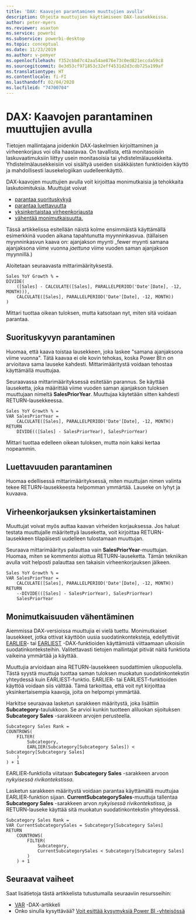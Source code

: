 ```yaml
---
title: 'DAX: Kaavojen parantaminen muuttujien avulla'
description: Ohjeita muuttujien käyttämiseen DAX-lausekkeissa.
author: peter-myers
ms.reviewer: asaxton
ms.service: powerbi
ms.subservice: powerbi-desktop
ms.topic: conceptual
ms.date: 11/23/2019
ms.author: v-pemyer
ms.openlocfilehash: f352cbbd7c42aa54ae876e73c0ed821eccda59c8
ms.sourcegitcommit: 8e3d53cf971853c32eff4531d2d3cdb725a199af
ms.translationtype: HT
ms.contentlocale: fi-FI
ms.lasthandoff: 02/04/2020
ms.locfileid: "74700704"
---
```

# <a name="dax-use-variables-to-improve-your-formulas"></a>DAX: Kaavojen parantaminen muuttujien avulla

Tietojen mallintajana joidenkin DAX-laskelmien kirjoittaminen ja virheenkorjaus voi olla haastavaa. On tavallista, että monitasoisiin laskuvaatimuksiin liittyy usein monitasoisia tai yhdistelmälausekkeita. Yhdistelmälausekkeisiin voi sisältyä useiden sisäkkäisten funktioiden käyttö ja mahdollisesti lausekelogiikan uudelleenkäyttö.

DAX-kaavojen muuttujien avulla voit kirjoittaa monimutkaisia ja tehokkaita laskutoimituksia. Muuttujat voivat

- [parantaa suorituskykyä](#improve-performance)
- [parantaa luettavuutta](#improve-readability)
- [yksinkertaistaa virheenkorjausta](#simplify-debugging)
- [vähentää monimutkaisuutta.](#reduce-complexity)

Tässä artikkelissa esitellään näistä kolme ensimmäistä käyttämällä esimerkkinä vuoden aikana tapahtunutta myynninkasvua. (tällaisen myynninkasvun kaava on: ajanjakson myynti _fewer myynti samana ajanjaksona viime vuonna _jaettuna_ viime vuoden saman ajanjakson myynnillä.)

Aloitetaan seuraavasta mittarimäärityksestä.

```dax
Sales YoY Growth % =
DIVIDE(
    ([Sales] - CALCULATE([Sales], PARALLELPERIOD('Date'[Date], -12, MONTH))),
    CALCULATE([Sales], PARALLELPERIOD('Date'[Date], -12, MONTH))
)
```

Mittari tuottaa oikean tuloksen, mutta katsotaan nyt, miten sitä voidaan parantaa.

## <a name="improve-performance"></a>Suorituskyvyn parantaminen

Huomaa, että kaava toistaa lausekkeen, joka laskee "samana ajanjaksona viime vuonna". Tätä kaavaa ei ole kovin tehokas, koska Power BI:n on arvioitava sama lauseke kahdesti. Mittarimääritystä voidaan tehostaa käyttämällä muuttujaa.

Seuraavassa mittarimäärityksessä esitetään parannus. Se käyttää lauseketta, joka määrittää viime vuoden saman ajanjakson tuloksen muuttujaan nimeltä **SalesPriorYear**. Muuttujaa käytetään sitten kahdesti RETURN-lausekkeessa.

```dax
Sales YoY Growth % =
VAR SalesPriorYear =
    CALCULATE([Sales], PARALLELPERIOD('Date'[Date], -12, MONTH))
RETURN
    DIVIDE(([Sales] - SalesPriorYear), SalesPriorYear)
```

Mittari tuottaa edelleen oikean tuloksen, mutta noin kaksi kertaa nopeammin.

## <a name="improve-readability"></a>Luettavuuden parantaminen

Huomaa edellisessä mittarimäärityksessä, miten muuttujan nimen valinta tekee RETURN-lausekkeesta helpomman ymmärtää. Lauseke on lyhyt ja kuvaava.

## <a name="simplify-debugging"></a>Virheenkorjauksen yksinkertaistaminen

Muuttujat voivat myös auttaa kaavan virheiden korjauksessa. Jos haluat testata muuttujalle määritettyä lauseketta, voit kirjoittaa RETURN-lausekkeen tilapäisesti uudelleen tulostamaan muuttujan.

Seuraava mittarimääritys palauttaa vain **SalesPriorYear**-muuttujan. Huomaa, miten se kommentoi aiottua RETURN-lauseketta. Tämän tekniikan avulla voit helposti palauttaa sen takaisin virheenkorjauksen jälkeen.

```dax
Sales YoY Growth % =
VAR SalesPriorYear =
    CALCULATE([Sales], PARALLELPERIOD('Date'[Date], -12, MONTH))
RETURN
    --DIVIDE(([Sales] - SalesPriorYear), SalesPriorYear)
    SalesPriorYear
```

## <a name="reduce-complexity"></a>Monimutkaisuuden vähentäminen

Aiemmissa DAX-versioissa muuttujia ei vielä tuettu. Monimutkaiset lausekkeet, jotka ottivat käyttöön uusia suodatinkonteksteja, edellyttivät [EARLIER](/dax/earlier-function-dax)- tai [EARLIEST](/dax/earliest-function-dax) -DAX-funktioiden käyttämistä viittaamaan ulkoisiin suodatinkonteksteihin. Valitettavasti tietojen mallintajat pitivät näitä funktiota vaikeina ymmärtää ja käyttää.

Muuttujia arvioidaan aina RETURN-lausekkeen suodattimien ulkopuolella. Tästä syystä muuttuja tuottaa saman tuloksen muokatun suodatinkontekstin yhteydessä kuin EARLIEST-funktio. EARLIER- tai EARLIEST-funktioiden käyttöä voidaan siis välttää. Tämä tarkoittaa, että voit nyt kirjoittaa yksinkertaisempia kaavoja, joita on helpompi ymmärtää.

Harkitse seuraavaa lasketun sarakkeen määritystä, joka lisättiin **Subcategory**-taulukkoon. Se arvioi kunkin tuotteen aliluokan sijoituksen **Subcategory Sales** -sarakkeen arvojen perusteella.

```dax
Subcategory Sales Rank =
COUNTROWS(
    FILTER(
        Subcategory,
        EARLIER(Subcategory[Subcategory Sales]) < Subcategory[Subcategory Sales]
    )
) + 1
```

EARLIER-funktiolla viitataan **Subcategory Sales** -sarakkeen arvoon _nykyisessä rivikontekstissa_.

Lasketun sarakkeen määritystä voidaan parantaa käyttämällä muuttujaa EARLIER-funktion sijaan. **CurrentSubcategorySales**-muuttuja tallentaa **Subcategory Sales** -sarakkeen arvon _nykyisessä rivikontekstissa_, ja RETURN-lauseke käyttää sitä muokatun suodatinkontekstin yhteydessä.

```dax
Subcategory Sales Rank =
VAR CurrentSubcategorySales = Subcategory[Subcategory Sales]
RETURN
    COUNTROWS(
        FILTER(
            Subcategory,
            CurrentSubcategorySales < Subcategory[Subcategory Sales]
        )
    ) + 1
```

## <a name="next-steps"></a>Seuraavat vaiheet

Saat lisätietoja tästä artikkelista tutustumalla seuraaviin resursseihin:

- [VAR](/dax/var-dax) -DAX-artikkeli
- Onko sinulla kysyttävää? [Voit esittää kysymyksiä Power BI -yhteisössä](https://community.powerbi.com/)
